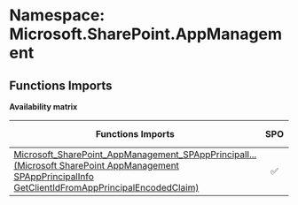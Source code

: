 # Namespace: Microsoft.SharePoint.AppManagement

## Functions Imports

**Availability matrix**

Functions Imports | SPO | SP 2019 | SP 2016 | SP 2013
----------|:---:|:-------:|:-------:|:-------
[<span title="Microsoft_SharePoint_AppManagement_SPAppPrincipalInfo_GetClientIdFromAppPrincipalEncodedClaim">Microsoft_SharePoint_AppManagement_SPAppPrincipalI...</span> (Microsoft SharePoint AppManagement SPAppPrincipalInfo GetClientIdFromAppPrincipalEncodedClaim)](./Functions/Microsoft_SharePoint_AppManagement_SPAppPrincipalInfo_GetClientIdFromAppPrincipalEncodedClaim.md) | ✅ | ❌ | ❌ | ❌
